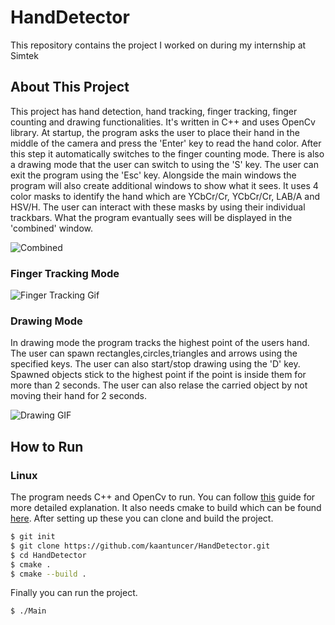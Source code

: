 # HandDetector
This repository contains the project I worked on during my internship at Simtek

## About This Project
This project has hand detection, hand tracking, finger tracking, finger counting and drawing functionalities. It's written in C++ and uses OpenCv library. 
At startup, the program asks the user to place their hand in the middle of the camera and press the 'Enter' key to read the hand color. After this step it automatically switches to the finger counting mode. There is also a drawing mode that the user can switch to using the 'S' key. The user can exit the program using the 'Esc' key. Alongside the main windows the program will also create additional windows to show what it sees. It uses 4 color masks to identify the hand which are YCbCr/Cr, YCbCr/Cr, LAB/A and HSV/H. The user can interact with these masks by using their individual trackbars. What the program evantually sees will be displayed in the 'combined' window.

![Combined](https://i.imgur.com/slwgD0j.png)

### Finger Tracking Mode

![Finger Tracking Gif](https://media.giphy.com/media/SxIcXxRvDbxwgCGDIj/giphy.gif)

### Drawing Mode

In drawing mode the program tracks the highest point of the users hand. The user can spawn rectangles,circles,triangles and arrows using the specified keys. The user can also start/stop drawing using the 'D' key. Spawned objects stick to the highest point if the point is inside them for more than 2 seconds. The user can also relase the carried object by not moving their hand for 2 seconds.

![Drawing GIF](./drawingModeGif.gif)

## How to Run

### Linux

The program needs C++ and OpenCv to run. You can follow [this](https://docs.opencv.org/4.5.2/d7/d9f/tutorial_linux_install.html) guide for more detailed explanation. It also needs cmake to build which can be found [here](https://cmake.org/install/). After setting up these you can clone and build the project.

```bash
$ git init
$ git clone https://github.com/kaantuncer/HandDetector.git
$ cd HandDetector
$ cmake .
$ cmake --build .
```

Finally you can run the project.
```bash
$ ./Main
```
